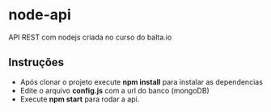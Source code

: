 # node-api
API REST com nodejs criada no curso do balta.io

## Instruções
- Após clonar o projeto execute **npm install** para instalar as dependencias
- Edite o arquivo **config.js** com a url do banco (mongoDB)
- Execute **npm start** para rodar a api.

